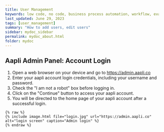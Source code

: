 ```yaml
---
title: User Management
keywords: low code, no code, business process automation, workflow, evaluation matrixs
last_updated: June 29, 2023
tags: [user_management]
summary: "How to add users, edit users"
sidebar: mydoc_sidebar
permalink: mydoc_about.html
folder: mydoc
---
```

## Aapli Admin Panel: Account Login 
1.	Open a web browser on your device and go to https://admin.aapli.co
2.	Enter your aapli account login credentials, including your username and password.
3.	Check the "I am not a robot" box before logging in.
4.	Click on the "Continue" button to access your aapli account.
5.	You will be directed to the home page of your aapli account after a successful login.

```liquid
{% raw %}
{% include image.html file="login.jpg" url="https://admin.aapli.co" alt="login screen" caption="Admin login" %}
{% endraw %}
```